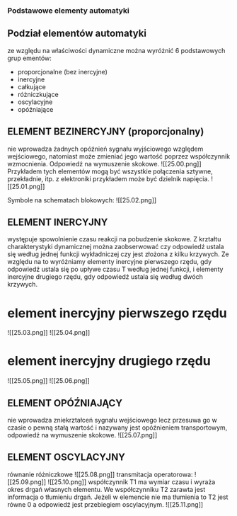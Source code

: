 ### Podstawowe elementy automatyki

## Podział elementów automatyki

ze względu na właściwości dynamiczne można wyróżnić 6 podstawowych grup ementów:
- proporcjonalne (bez inercyjne) 
- inercyjne
- całkujące
- różniczkujące
- oscylacyjne
- opóźniające

## ELEMENT BEZINERCYJNY (proporcjonalny)
nie wprowadza żadnych opóźnień sygnału wyjściowego względem wejściowego, natomiast może zmieniać jego wartość poprzez współczynnik wzmocnienia. Odpowiedź na wymuszenie skokowe. 
![[25.00.png]]
Przykładem tych elementów mogą być wszystkie połączenia sztywne, przekładnie, itp. z elektroniki przykładem może być dzielnik napięcia. 
![[25.01.png]]

Symbole na schematach blokowych:
![[25.02.png]]

## ELEMENT INERCYJNY 
występuje spowolnienie czasu reakcji na pobudzenie skokowe. Z krztałtu charakterystyki dynamicznej można zaobserwować czy odpowiedź ustala się według jednej funkcji wykładniczej czy jest złożona z kilku krzywych. Ze względu na to wyróżniamy elementy inercyjne pierwszego rzędu, gdy odpowiedź ustala się po upływe czasu T według jednej funkcji, i elementy inercyjne drugiego rzędu, gdy odpowiedź ustala się według dwóch krzywych. 

# element inercyjny pierwszego rzędu 
![[25.03.png]]
![[25.04.png]]

# element inercyjny drugiego rzędu
![[25.05.png]]
![[25.06.png]]

## ELEMENT OPÓŹNIAJĄCY 
nie wprowadza zniekrztałceń sygnału wejściowego lecz przesuwa go w czasie o pewną stałą wartość i nazywany jest opóźnieniem transportowym, odpowiedź na wymuszenie skokowe.
![[25.07.png]]

## ELEMENT OSCYLACYJNY
równanie różniczkowe
![[25.08.png]]
transmitacja operatorowa:
![[25.09.png]]
![[25.10.png]]
współczynnik T1 ma wymiar czasu i wyraża okres drgań własnych elementu. We współczynniku T2 zarawta jest informacja o tłumieniu drgań. Jeżeli w elemencie nie ma tłumienia to T2 jest równe 0 a odpowiedź jest przebiegiem oscylacyjnym.
![[25.11.png]]
